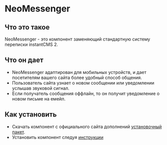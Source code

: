 # NeoMessenger

## Что это такое

  NeoMessenger - это компонент заменяющий стандартную систему переписки instantCMS 2.

## Что он дает

 * NeoMessenger адаптирован для мобильных устройств, и дает посетителям вашего сайта более удобный способ общения.
 * Пользователь сайта узнает о новом сообщении или уведомлении услышав звуковой сигнал.
 * Если получатель сообщения оффлайн, то он получит уведомление о новом письме на емейл.

## Как установить

 * Скачать компонент с официального сайта дополнений [установочный пакет](http://addons.instantcms.ru/addons/neomessenger-i2.html).
 * Установить компонент следуя [инструкции](http://docs.instantcms.ru/manual/addons)
 





